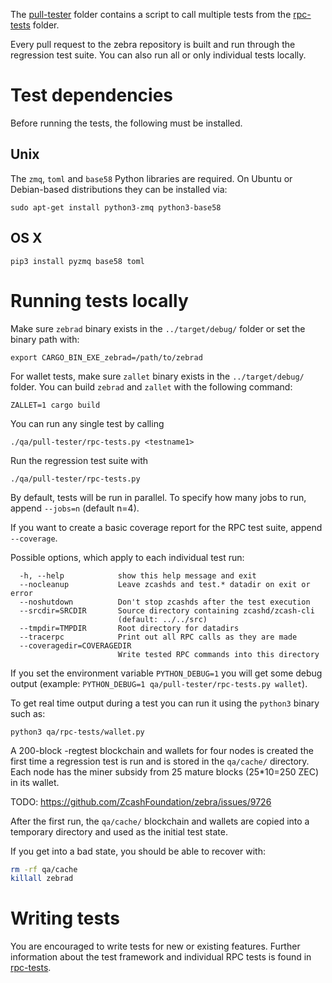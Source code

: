 The [pull-tester](/pull-tester/) folder contains a script to call
multiple tests from the [rpc-tests](/rpc-tests/) folder.

Every pull request to the zebra repository is built and run through
the regression test suite. You can also run all or only individual
tests locally.

Test dependencies
=================

Before running the tests, the following must be installed.

Unix
----

The `zmq`, `toml` and `base58` Python libraries are required. On Ubuntu or Debian-based
distributions they can be installed via:
```
sudo apt-get install python3-zmq python3-base58
```

OS X
------

```
pip3 install pyzmq base58 toml
```

Running tests locally
=====================

Make sure `zebrad` binary exists in the `../target/debug/` folder or set the binary path with:
```
export CARGO_BIN_EXE_zebrad=/path/to/zebrad
```

For wallet tests, make sure `zallet` binary exists in the `../target/debug/` folder.
You can build `zebrad` and `zallet` with the following command:

    ZALLET=1 cargo build

You can run any single test by calling

    ./qa/pull-tester/rpc-tests.py <testname1>

Run the regression test suite with

    ./qa/pull-tester/rpc-tests.py

By default, tests will be run in parallel. To specify how many jobs to run,
append `--jobs=n` (default n=4).

If you want to create a basic coverage report for the RPC test suite, append `--coverage`.

Possible options, which apply to each individual test run:

```
  -h, --help            show this help message and exit
  --nocleanup           Leave zcashds and test.* datadir on exit or error
  --noshutdown          Don't stop zcashds after the test execution
  --srcdir=SRCDIR       Source directory containing zcashd/zcash-cli
                        (default: ../../src)
  --tmpdir=TMPDIR       Root directory for datadirs
  --tracerpc            Print out all RPC calls as they are made
  --coveragedir=COVERAGEDIR
                        Write tested RPC commands into this directory
```

If you set the environment variable `PYTHON_DEBUG=1` you will get some debug
output (example: `PYTHON_DEBUG=1 qa/pull-tester/rpc-tests.py wallet`).

To get real time output during a test you can run it using the
`python3` binary such as:

```
python3 qa/rpc-tests/wallet.py
```

A 200-block -regtest blockchain and wallets for four nodes
is created the first time a regression test is run and
is stored in the `qa/cache/` directory.  Each node has the miner
subsidy from 25 mature blocks (25*10=250 ZEC) in its wallet.

TODO: https://github.com/ZcashFoundation/zebra/issues/9726

After the first run, the `qa/cache/` blockchain and wallets are
copied into a temporary directory and used as the initial
test state.

If you get into a bad state, you should be able
to recover with:

```bash
rm -rf qa/cache
killall zebrad
```

Writing tests
=============
You are encouraged to write tests for new or existing features.
Further information about the test framework and individual RPC
tests is found in [rpc-tests](rpc-tests).
